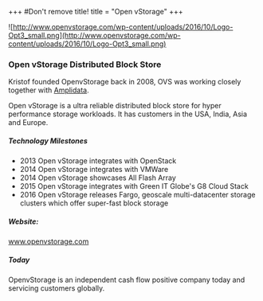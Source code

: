 +++
#Don't remove title!
title = "Open vStorage"
+++

![http://www.openvstorage.com/wp-content/uploads/2016/10/Logo-Opt3_small.png](http://www.openvstorage.com/wp-content/uploads/2016/10/Logo-Opt3_small.png)

### Open vStorage Distributed Block Store

Kristof founded OpenvStorage back in 2008, OVS was working closely together with [Amplidata](http://incubaid.com/exits/Amplidata/).

Open vStorage is a ultra reliable distributed block store for hyper performance storage workloads.
It has customers in the USA, India, Asia and Europe.

##### Technology Milestones

* 2013 Open vStorage integrates with OpenStack
* 2014 Open vStorage integrates with VMWare
* 2014 Open vStorage showcases All Flash Array
* 2015 Open vStorage integrates with Green IT Globe's G8 Cloud Stack
* 2016 Open vStorage releases Fargo, geoscale multi-datacenter storage clusters which offer super-fast block storage

##### Website:

<a href="http://www.openvstorage.com" target="_blank">www.openvstorage.com</a>

##### Today

OpenvStorage is an independent cash flow positive company today and servicing customers globally.
